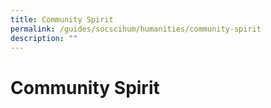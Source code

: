 ```yaml
---
title: Community Spirit
permalink: /guides/socscihum/humanities/community-spirit
description: ""
---
```

# Community Spirit